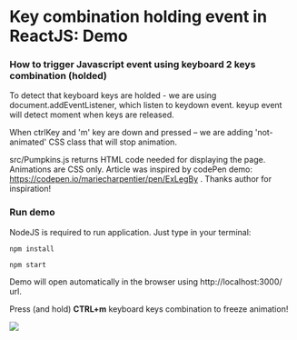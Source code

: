 # Key combination holding event in ReactJS: Demo
### How to trigger Javascript event using keyboard 2 keys combination (holded)

To detect that keyboard keys are holded - we are using document.addEventListener, which listen to keydown event. keyup event will detect moment when keys are released. 

When ctrlKey and 'm' key are down and pressed – we are adding 'not-animated' CSS class that will stop animation. 

src/Pumpkins.js returns HTML code needed for displaying the page. Animations are CSS only. Article was inspired by codePen demo: https://codepen.io/mariecharpentier/pen/ExLegBy . Thanks author for inspiration!

### Run demo
NodeJS is required to run application. Just type in your terminal:

`npm install`

`npm start`

Demo will open automatically in the browser using http://localhost:3000/ url.

Press (and hold) **CTRL+m** keyboard keys combination to freeze animation!

![](https://github.com/createit-dev/141-key-combination-keydown-keyup-in-react/blob/main/public/images/react-key-combinations-hold.gif)

